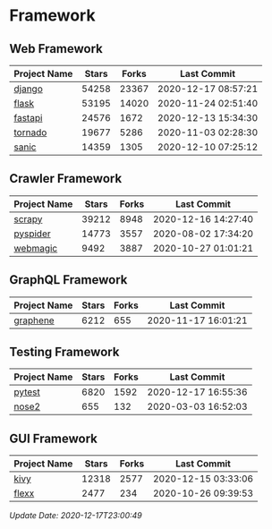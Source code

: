 # Framework

## Web Framework
| Project Name | Stars | Forks | Last Commit |
| ------------ | ----- | ----- | ----------- |
| [django](https://github.com/django/django) | 54258 | 23367 | 2020-12-17 08:57:21 |
| [flask](https://github.com/pallets/flask) | 53195 | 14020 | 2020-11-24 02:51:40 |
| [fastapi](https://github.com/tiangolo/fastapi) | 24576 | 1672 | 2020-12-13 15:34:30 |
| [tornado](https://github.com/tornadoweb/tornado) | 19677 | 5286 | 2020-11-03 02:28:30 |
| [sanic](https://github.com/huge-success/sanic) | 14359 | 1305 | 2020-12-10 07:25:12 |

## Crawler Framework
| Project Name | Stars | Forks | Last Commit |
| ------------ | ----- | ----- | ----------- |
| [scrapy](https://github.com/scrapy/scrapy) | 39212 | 8948 | 2020-12-16 14:27:40 |
| [pyspider](https://github.com/binux/pyspider) | 14773 | 3557 | 2020-08-02 17:34:20 |
| [webmagic](https://github.com/code4craft/webmagic) | 9492 | 3887 | 2020-10-27 01:01:21 |

## GraphQL Framework
| Project Name | Stars | Forks | Last Commit |
| ------------ | ----- | ----- | ----------- |
| [graphene](https://github.com/graphql-python/graphene) | 6212 | 655 | 2020-11-17 16:01:21 |

## Testing Framework
| Project Name | Stars | Forks | Last Commit |
| ------------ | ----- | ----- | ----------- |
| [pytest](https://github.com/pytest-dev/pytest) | 6820 | 1592 | 2020-12-17 16:55:36 |
| [nose2](https://github.com/nose-devs/nose2) | 655 | 132 | 2020-03-03 16:52:03 |

## GUI Framework
| Project Name | Stars | Forks | Last Commit |
| ------------ | ----- | ----- | ----------- |
| [kivy](https://github.com/kivy/kivy) | 12318 | 2577 | 2020-12-15 03:33:06 |
| [flexx](https://github.com/flexxui/flexx) | 2477 | 234 | 2020-10-26 09:39:53 |

*Update Date: 2020-12-17T23:00:49*